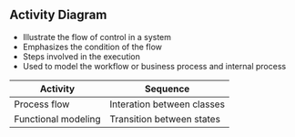 ## Activity Diagram

- Illustrate the flow of control in a system
- Emphasizes the condition of the flow
- Steps involved in the execution
- Used to model the workflow or business process and internal process

Activity | Sequence
-------- | --------
Process flow | Interation between classes
Functional modeling | Transition between states
